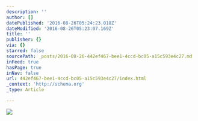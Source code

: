 ```yaml
---
description: ''
author: []
datePublished: '2016-08-26T05:24:23.018Z'
dateModified: '2016-08-26T05:23:07.169Z'
title: ''
publisher: {}
via: {}
starred: false
sourcePath: _posts/2016-08-26-442ef467-bee1-4ccd-bc05-a15c593e4c27.md
inFeed: true
hasPage: true
inNav: false
url: 442ef467-bee1-4ccd-bc05-a15c593e4c27/index.html
_context: 'http://schema.org'
_type: Article

---
```

![](https://the-grid-user-content.s3-us-west-2.amazonaws.com/ded14dc0-284c-46cf-9b79-73f4924b848c.jpg)